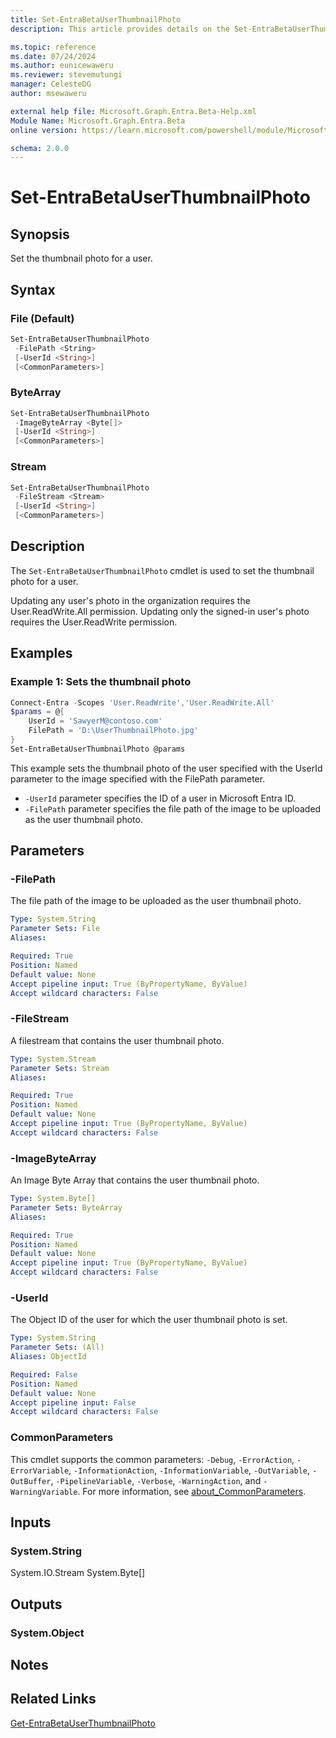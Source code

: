 ```yaml
---
title: Set-EntraBetaUserThumbnailPhoto
description: This article provides details on the Set-EntraBetaUserThumbnailPhoto command.

ms.topic: reference
ms.date: 07/24/2024
ms.author: eunicewaweru
ms.reviewer: stevemutungi
manager: CelesteDG
author: msewaweru

external help file: Microsoft.Graph.Entra.Beta-Help.xml
Module Name: Microsoft.Graph.Entra.Beta
online version: https://learn.microsoft.com/powershell/module/Microsoft.Graph.Entra.Beta/Set-EntraBetaUserThumbnailPhoto

schema: 2.0.0
---
```


# Set-EntraBetaUserThumbnailPhoto

## Synopsis

Set the thumbnail photo for a user.

## Syntax

### File (Default)

```powershell
Set-EntraBetaUserThumbnailPhoto 
 -FilePath <String>
 [-UserId <String>] 
 [<CommonParameters>]
```

### ByteArray

```powershell
Set-EntraBetaUserThumbnailPhoto 
 -ImageByteArray <Byte[]>
 [-UserId <String>] 
 [<CommonParameters>]
```

### Stream

```powershell
Set-EntraBetaUserThumbnailPhoto 
 -FileStream <Stream>
 [-UserId <String>] 
 [<CommonParameters>]
```

## Description

The `Set-EntraBetaUserThumbnailPhoto` cmdlet is used to set the thumbnail photo for a user.

Updating any user's photo in the organization requires the User.ReadWrite.All permission. Updating only the signed-in user's photo requires the User.ReadWrite permission.

## Examples

### Example 1: Sets the thumbnail photo

```powershell
Connect-Entra -Scopes 'User.ReadWrite','User.ReadWrite.All'
$params = @{
    UserId = 'SawyerM@contoso.com'
    FilePath = 'D:\UserThumbnailPhoto.jpg'
}
Set-EntraBetaUserThumbnailPhoto @params
```

This example sets the thumbnail photo of the user specified with the UserId parameter to the image specified with the FilePath parameter.

- `-UserId` parameter specifies the ID of a user in Microsoft Entra ID.
- `-FilePath` parameter specifies the file path of the image to be uploaded as the user thumbnail photo.

## Parameters

### -FilePath

The file path of the image to be uploaded as the user thumbnail photo.

```yaml
Type: System.String
Parameter Sets: File
Aliases:

Required: True
Position: Named
Default value: None
Accept pipeline input: True (ByPropertyName, ByValue)
Accept wildcard characters: False
```

### -FileStream

A filestream that contains the user thumbnail photo.

```yaml
Type: System.Stream
Parameter Sets: Stream
Aliases:

Required: True
Position: Named
Default value: None
Accept pipeline input: True (ByPropertyName, ByValue)
Accept wildcard characters: False
```

### -ImageByteArray

An Image Byte Array that contains the user thumbnail photo.

```yaml
Type: System.Byte[]
Parameter Sets: ByteArray
Aliases:

Required: True
Position: Named
Default value: None
Accept pipeline input: True (ByPropertyName, ByValue)
Accept wildcard characters: False
```

### -UserId

The Object ID of the user for which the user thumbnail photo is set.

```yaml
Type: System.String
Parameter Sets: (All)
Aliases: ObjectId

Required: False
Position: Named
Default value: None
Accept pipeline input: False
Accept wildcard characters: False
```

### CommonParameters

This cmdlet supports the common parameters: `-Debug`, `-ErrorAction`, `-ErrorVariable`, `-InformationAction`, `-InformationVariable`, `-OutVariable`, `-OutBuffer`, `-PipelineVariable`, `-Verbose`, `-WarningAction`, and `-WarningVariable`. For more information, see [about_CommonParameters](https://go.microsoft.com/fwlink/?LinkID=113216).

## Inputs

### System.String

System.IO.Stream System.Byte\[\]

## Outputs

### System.Object

## Notes

## Related Links

[Get-EntraBetaUserThumbnailPhoto](Get-EntraBetaUserThumbnailPhoto.md)

